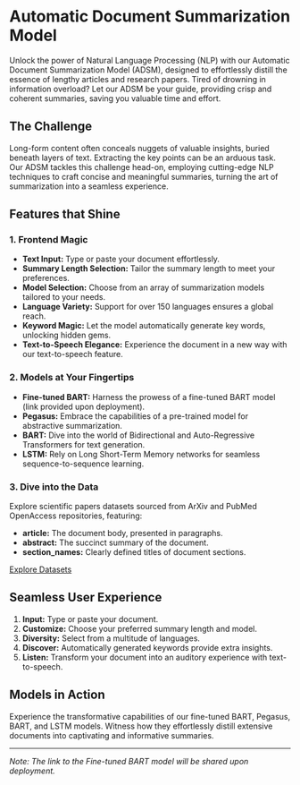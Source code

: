 # Automatic Document Summarization Model

Unlock the power of Natural Language Processing (NLP) with our Automatic Document Summarization Model (ADSM), designed to effortlessly distill the essence of lengthy articles and research papers. Tired of drowning in information overload? Let our ADSM be your guide, providing crisp and coherent summaries, saving you valuable time and effort.

## The Challenge

Long-form content often conceals nuggets of valuable insights, buried beneath layers of text. Extracting the key points can be an arduous task. Our ADSM tackles this challenge head-on, employing cutting-edge NLP techniques to craft concise and meaningful summaries, turning the art of summarization into a seamless experience.

## Features that Shine

### 1. Frontend Magic

- **Text Input:** Type or paste your document effortlessly.
- **Summary Length Selection:** Tailor the summary length to meet your preferences.
- **Model Selection:** Choose from an array of summarization models tailored to your needs.
- **Language Variety:** Support for over 150 languages ensures a global reach.
- **Keyword Magic:** Let the model automatically generate key words, unlocking hidden gems.
- **Text-to-Speech Elegance:** Experience the document in a new way with our text-to-speech feature.

### 2. Models at Your Fingertips

- **Fine-tuned BART:** Harness the prowess of a fine-tuned BART model (link provided upon deployment).
- **Pegasus:** Embrace the capabilities of a pre-trained model for abstractive summarization.
- **BART:** Dive into the world of Bidirectional and Auto-Regressive Transformers for text generation.
- **LSTM:** Rely on Long Short-Term Memory networks for seamless sequence-to-sequence learning.

### 3. Dive into the Data

Explore scientific papers datasets sourced from ArXiv and PubMed OpenAccess repositories, featuring:

- **article:** The document body, presented in paragraphs.
- **abstract:** The succinct summary of the document.
- **section_names:** Clearly defined titles of document sections.

[Explore Datasets](https://huggingface.co/datasets/scientific_papers?row=0)

## Seamless User Experience

1. **Input:** Type or paste your document.
2. **Customize:** Choose your preferred summary length and model.
3. **Diversity:** Select from a multitude of languages.
4. **Discover:** Automatically generated keywords provide extra insights.
5. **Listen:** Transform your document into an auditory experience with text-to-speech.

## Models in Action

Experience the transformative capabilities of our fine-tuned BART, Pegasus, BART, and LSTM models. Witness how they effortlessly distill extensive documents into captivating and informative summaries.

---

*Note: The link to the Fine-tuned BART model will be shared upon deployment.*
